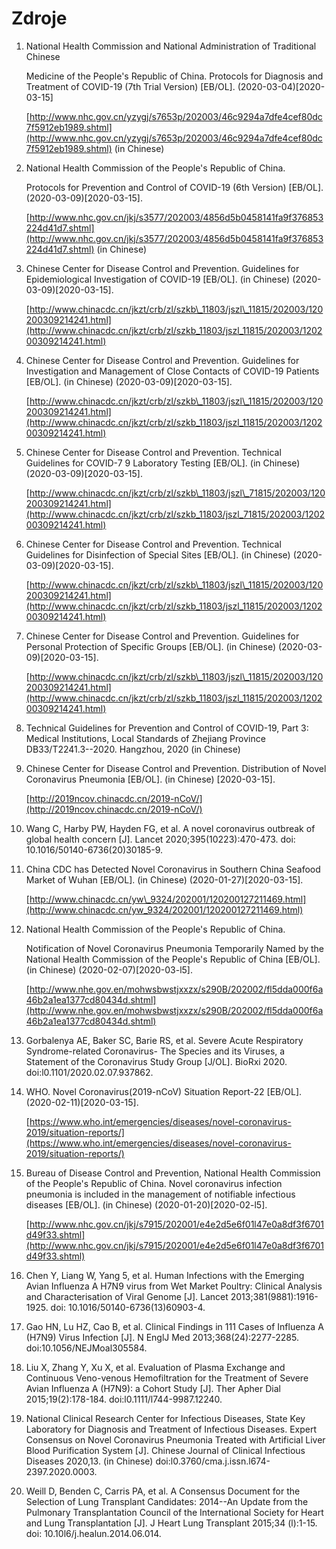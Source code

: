 # Zdroje

1. National Health Commission and National Administration of Traditional Chinese

   Medicine of the People's Republic of China. Protocols for Diagnosis and Treatment of COVID-19 \(7th Trial Version\) \[EB/OL\]. \(2020-03-04\)\[2020-03-15\]

   [http://www.nhc.gov.cn/yzygj/s7653p/202003/46c9294a7dfe4cef80dc7f5912eb1989.shtml](http://www.nhc.gov.cn/yzygj/s7653p/202003/46c9294a7dfe4cef80dc7f5912eb1989.shtml) \(in Chinese\)

2. National Health Commission of the People's Republic of China.

   Protocols for Prevention and Control of COVID-19 \(6th Version\) \[EB/OL\]. \(2020-03-09\)\[2020-03-15\].

   [http://www.nhc.gov.cn/jkj/s3577/202003/4856d5b0458141fa9f376853224d41d7.shtml](http://www.nhc.gov.cn/jkj/s3577/202003/4856d5b0458141fa9f376853224d41d7.shtml) \(in Chinese\)

3. Chinese Center for Disease Control and Prevention. Guidelines for Epidemiological Investigation of COVID-19 \[EB/OL\]. \(in Chinese\) \(2020-03-09\)\[2020-03-15\].

   [http://www.chinacdc.cn/jkzt/crb/zl/szkb\_11803/jszl\_11815/202003/120200309214241.html](http://www.chinacdc.cn/jkzt/crb/zl/szkb_11803/jszl_11815/202003/120200309214241.html)

4. Chinese Center for Disease Control and Prevention. Guidelines for Investigation and Management of Close Contacts of COVID-19 Patients \[EB/OL\]. \(in Chinese\) \(2020-03-09\)\[2020-03-15\].

   [http://www.chinacdc.cn/jkzt/crb/zl/szkb\_11803/jszl\_11815/202003/120200309214241.html](http://www.chinacdc.cn/jkzt/crb/zl/szkb_11803/jszl_11815/202003/120200309214241.html)

5. Chinese Center for Disease Control and Prevention. Technical Guidelines for COVID-7 9 Laboratory Testing \[EB/OL\]. \(in Chinese\) \(2020-03-09\)\[2020-03-15\].

   [http://www.chinacdc.cn/jkzt/crb/zl/szkb\_11803/jszl\_71815/202003/120200309214241.html](http://www.chinacdc.cn/jkzt/crb/zl/szkb_11803/jszl_71815/202003/120200309214241.html)

6. Chinese Center for Disease Control and Prevention. Technical Guidelines for Disinfection of Special Sites \[EB/OL\]. \(in Chinese\) \(2020-03-09\)\[2020-03-15\].

   [http://www.chinacdc.cn/jkzt/crb/zl/szkb\_11803/jszl\_11815/202003/120200309214241.html](http://www.chinacdc.cn/jkzt/crb/zl/szkb_11803/jszl_11815/202003/120200309214241.html)

7. Chinese Center for Disease Control and Prevention. Guidelines for Personal Protection of Specific Groups \[EB/OL\]. \(in Chinese\) \(2020-03-09\)\[2020-03-15\].

   [http://www.chinacdc.cn/jkzt/crb/zl/szkb\_11803/jszl\_11815/202003/120200309214241.html](http://www.chinacdc.cn/jkzt/crb/zl/szkb_11803/jszl_11815/202003/120200309214241.html)

8. Technical Guidelines for Prevention and Control of COVID-19, Part 3: Medical Institutions, Local Standards of Zhejiang Province DB33/T2241.3--2020. Hangzhou, 2020 \(in Chinese\)
9. Chinese Center for Disease Control and Prevention. Distribution of Novel Coronavirus Pneumonia \[EB/OL\]. \(in Chinese\) \[2020-03-15\].

   [http://2019ncov.chinacdc.cn/2019-nCoV/](http://2019ncov.chinacdc.cn/2019-nCoV/)

10. Wang C, Harby PW, Hayden FG, et al. A novel coronavirus outbreak of global health concern \[J\]. Lancet 2020;395\(10223\):470-473. doi: 10.1016/50140-6736\(20\)30185-9.
11. China CDC has Detected Novel Coronavirus in Southern China Seafood Market of Wuhan \[EB/OL\]. \(in Chinese\) \(2020-01-27\)\[2020-03-15\].

    [http://www.chinacdc.cn/yw\_9324/202001/120200127211469.html](http://www.chinacdc.cn/yw_9324/202001/120200127211469.html)

12. National Health Commission of the People's Republic of China.

    Notification of Novel Coronavirus Pneumonia Temporarily Named by the National Health Commission of the People's Republic of China \[EB/OL\]. \(in Chinese\) \(2020-02-07\)\[2020-03-l5\].

    [http://www.nhe.gov.en/mohwsbwstjxxzx/s290B/202002/fl5dda000f6a46b2a1ea1377cd80434d.shtml](http://www.nhe.gov.en/mohwsbwstjxxzx/s290B/202002/fl5dda000f6a46b2a1ea1377cd80434d.shtml)

13. Gorbalenya AE, Baker SC, Barie RS, et al. Severe Acute Respiratory Syndrome-related Coronavirus- The Species and its Viruses, a Statement of the Coronavirus Study Group \[J/OL\]. BioRxi 2020. doi:l0.1101/2020.02.07.937862.
14. WHO. Novel Coronavirus\(2019-nCoV\) Situation Report-22 \[EB/OL\]. \(2020-02-11\)\[2020-03-15\].

    [https://www.who.int/emergencies/diseases/novel-coronavirus-2019/situation-reports/](https://www.who.int/emergencies/diseases/novel-coronavirus-2019/situation-reports/)

15. Bureau of Disease Control and Prevention, National Health Commission of the People's Republic of China. Novel coronavirus infection pneumonia is included in the management of notifiable infectious diseases \[EB/OL\]. \(in Chinese\) \(2020-01-20\)\[2020-02-l5\].

    [http://www.nhc.gov.cn/jkj/s7915/202001/e4e2d5e6f01l47e0a8df3f6701d49f33.shtml](http://www.nhc.gov.cn/jkj/s7915/202001/e4e2d5e6f01l47e0a8df3f6701d49f33.shtml)

16. Chen Y, Liang W, Yang 5, et al. Human Infections with the Emerging Avian Influenza A H7N9 virus from Wet Market Poultry: Clinical Analysis and Characterisation of Viral Genome \[J\]. Lancet 2013;381\(9881\):1916-1925. doi: 10.1016/50140-6736\(13\)60903-4.
17. Gao HN, Lu HZ, Cao B, et al. Clinical Findings in 111 Cases of Influenza A \(H7N9\) Virus Infection \[J\]. N EnglJ Med 2013;368\(24\):2277-2285. doi:10.1056/NEJMoal305584.
18. Liu X, Zhang Y, Xu X, et al. Evaluation of Plasma Exchange and Continuous Veno-venous Hemofiltration for the Treatment of Severe Avian Influenza A \(H7N9\): a Cohort Study \[J\]. Ther Apher Dial 2015;19\(2\):178-184. doi:l0.1111/l744-9987.12240.
19. National Clinical Research Center for Infectious Diseases, State Key Laboratory for Diagnosis and Treatment of Infectious Diseases. Expert Consensus on Novel Coronavirus Pneumonia Treated with Artificial Liver Blood Purification System \[J\]. Chinese Journal of Clinical Infectious Diseases 2020,13. \(in Chinese\) doi:l0.3760/cma.j.issn.l674-2397.2020.0003.
20. Weill D, Benden C, Carris PA, et al. A Consensus Document for the Selection of Lung Transplant Candidates: 2014--An Update from the Pulmonary Transplantation Council of the International Society for Heart and Lung Transplantation \[J\]. J Heart Lung Transplant 2015;34 \(l\):1-15. doi: 10.10l6/j.healun.2014.06.014.